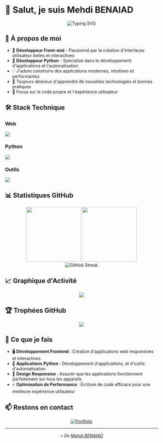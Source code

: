 # 👋 Salut, je suis Mehdi BENAIAD

<div align="center">
  <img src="https://readme-typing-svg.herokuapp.com?font=Fira+Code&pause=1000&color=2196F3&center=true&vCenter=true&width=520&lines=Développeur+Front-end;Développeur+Python;Toujours+en+apprentissage" alt="Typing SVG" />
</div>

## 🚀 À propos de moi

- 🎨 **Développeur Front-end** - Passionné par la création d'interfaces utilisateur belles et interactives
- 🐍 **Développeur Python** - Spécialisé dans le développement d'applications et l'automatisation
- 💡 J'adore construire des applications modernes, intuitives et performantes
- 🌱 Toujours désireux d'apprendre de nouvelles technologies et bonnes pratiques
- 🎯 Focus sur le code propre et l'expérience utilisateur

## 🛠️ Stack Technique

### Web
<div align="left">
  <img src="https://skillicons.dev/icons?i=js,html,css,tailwind" />
</div>

### Python
<div align="left">
  <img src="https://skillicons.dev/icons?i=python,django,flask,postgresql" />
</div>

### Outils
<div align="left">
  <img src="https://skillicons.dev/icons?i=github,vscode" />
</div>

## 📊 Statistiques GitHub

<div align="center">
  <img height="180em" src="https://github-readme-stats.vercel.app/api?username=solvyrth&show_icons=true&theme=tokyonight&include_all_commits=true&count_private=true"/>
  <img height="180em" src="https://github-readme-stats.vercel.app/api/top-langs/?username=solvyrth&layout=compact&langs_count=8&theme=tokyonight"/>
</div>

<div align="center">
  <img src="https://github-readme-streak-stats.herokuapp.com/?user=solvyrth&theme=tokyonight" alt="GitHub Streak" />
</div>

## 📈 Graphique d'Activité

<div align="center">
  <img src="https://github-readme-activity-graph.vercel.app/graph?username=solvyrth&theme=tokyo-night&bg_color=1a1b27&color=70a5fd&line=70a5fd&point=bf91f3&area=true&hide_border=true" />
</div>

## 🏆 Trophées GitHub

<div align="center">
  <img src="https://github-profile-trophy.vercel.app/?username=solvyrth&theme=tokyonight&no-frame=true&row=1&column=7" />
</div>

## 💼 Ce que je fais

- 🖥️ **Développement Frontend** : Création d'applications web responsives et interactives
- 🔧 **Applications Python** : Développement d'applications, et d'outils d'automatisation
- 📱 **Design Responsive** : Assurer que les applications fonctionnent parfaitement sur tous les appareils
- ⚡ **Optimisation de Performance** : Écriture de code efficace pour une meilleure expérience utilisateur

## 📫 Restons en contact

<div align="center">
  
[![Portfolio](https://img.shields.io/badge/Portfolio-FF5722?style=for-the-badge&logo=google-chrome&logoColor=white)](https://mehdi-benaiad-freelance.com)

</div>

---

<div align="center">
  <i>⭐️ De <a href="https://github.com/solvyrth">Mehdi BENAIAD</a></i>
</div>
